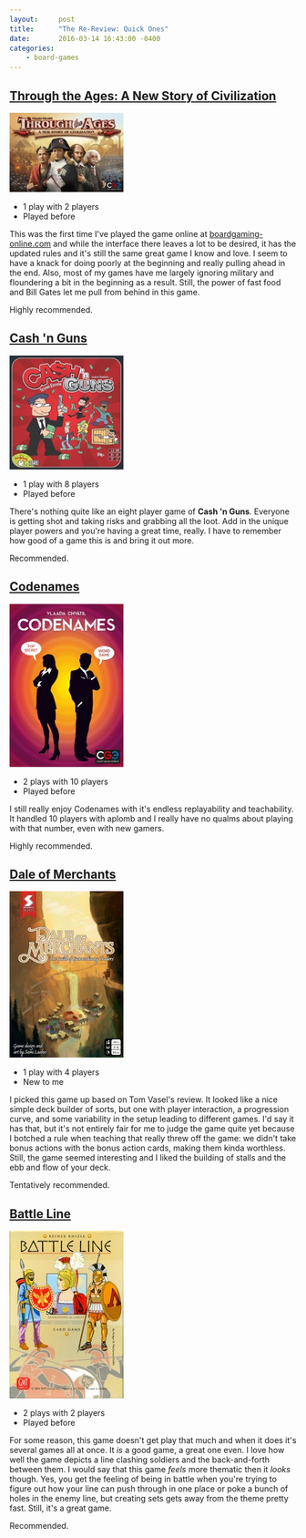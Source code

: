 ```yaml
---
layout:     post
title:      "The Re-Review: Quick Ones"
date:       2016-03-14 16:43:00 -0400
categories:
    - board-games
---
```

## [Through the Ages: A New Story of Civilization](https://boardgamegeek.com/boardgame/182028/through-ages-new-story-civilization)

![Through the Ages](../assets/covers/through-the-ages.jpg)

- 1 play with 2 players
- Played before

This was the first time I've played the game online at [boardgaming-online.com](http://boardgaming-online.com) and while the interface there leaves a lot to be desired, it has the updated rules and it's still the same great game I know and love. I seem to have a knack for doing poorly at the beginning and really pulling ahead in the end. Also, most of my games have me largely ignoring military and floundering a bit in the beginning as a result. Still, the power of fast food and Bill Gates let me pull from behind in this game.

Highly recommended.

## [Cash 'n Guns](https://boardgamegeek.com/boardgame/155362/cah-n-guns-second-edition)

![Cash ’n Guns](../assets/covers/cash-n-guns.jpg)

- 1 play with 8 players
- Played before

There's nothing quite like an eight player game of **Cash 'n Guns**. Everyone is getting shot and taking risks and grabbing all the loot. Add in the unique player powers and you're having a great time, really. I have to remember how good of a game this is and bring it out more.

Recommended.

## [Codenames](https://boardgamegeek.com/boardgame/178900/codenames)

![Codenames](../assets/covers/codenames.jpg)

- 2 plays with 10 players
- Played before

I still really enjoy Codenames with it's endless replayability and teachability. It handled 10 players with aplomb and I really have no qualms about playing with that number, even with new gamers.

Highly recommended.

<div style="clear: both;"></div>

## [Dale of Merchants](https://boardgamegeek.com/boardgame/176165/dale-merchants)

 ![Dale of Merchants](../assets/covers/dale-of-merchants.jpg)

- 1 play with 4 players
- New to me

I picked this game up based on Tom Vasel's review. It looked like a nice simple deck builder of sorts, but one with player interaction, a progression curve, and some variability in the setup leading to different games. I'd say it has that, but it's not entirely fair for me to judge the game quite yet because I botched a rule when teaching that really threw off the game: we didn't take bonus actions with the bonus action cards, making them kinda worthless. Still, the game seemed interesting and I liked the building of stalls and the ebb and flow of your deck.

Tentatively recommended.

## [Battle Line](https://boardgamegeek.com/boardgame/760/battle-line)

![Battle Line](../assets/covers/battle-line.jpg)

- 2 plays with 2 players
- Played before

For some reason, this game doesn't get play that much and when it does it's several games all at once. It _is_ a good game, a great one even. I love how well the game depicts a line clashing soldiers and the back-and-forth between them. I would say that this game _feels_ more thematic then it _looks_ though. Yes, you get the feeling of being in battle when you're trying to figure out how your line can push through in one place or poke a bunch of holes in the enemy line, but creating sets gets away from the theme pretty fast. Still, it's a great game.

Recommended.
